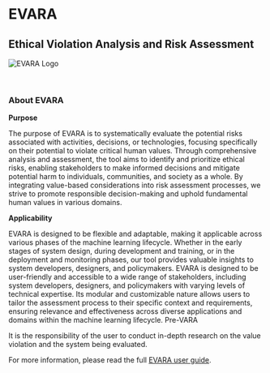 # EVARA
## Ethical Violation Analysis and Risk Assessment 
![EVARA Logo](https://github.com/nadamadkour/EVARA/assets/8930950/27c94a35-1baf-4af8-afb6-2042604c7689)



 
### About EVARA

**Purpose**

The purpose of EVARA is to systematically evaluate the potential risks associated with activities, decisions, or technologies, focusing specifically on their potential to violate critical human values. Through comprehensive analysis and assessment, the tool aims to identify and prioritize ethical risks, enabling stakeholders to make informed decisions and mitigate potential harm to individuals, communities, and society as a whole. By integrating value-based considerations into risk assessment processes, we strive to promote responsible decision-making and uphold fundamental human values in various domains. 

**Applicability**

EVARA is designed to be flexible and adaptable, making it applicable across various phases of the machine learning lifecycle. Whether in the early stages of system design, during development and training, or in the deployment and monitoring phases, our tool provides valuable insights to system developers, designers, and policymakers. 
EVARA is designed to be user-friendly and accessible to a wide range of stakeholders, including system developers, designers, and policymakers with varying levels of technical expertise. Its modular and customizable nature allows users to tailor the assessment process to their specific context and requirements, ensuring relevance and effectiveness across diverse applications and domains within the machine learning lifecycle.
Pre-VARA

It is the responsibility of the user to conduct in-depth research on the value violation and the system being evaluated. 

For more information, please read the full [EVARA user guide](https://github.com/nadamadkour/EVARA/blob/main/User%20Guide/User%20Guide.md). 
